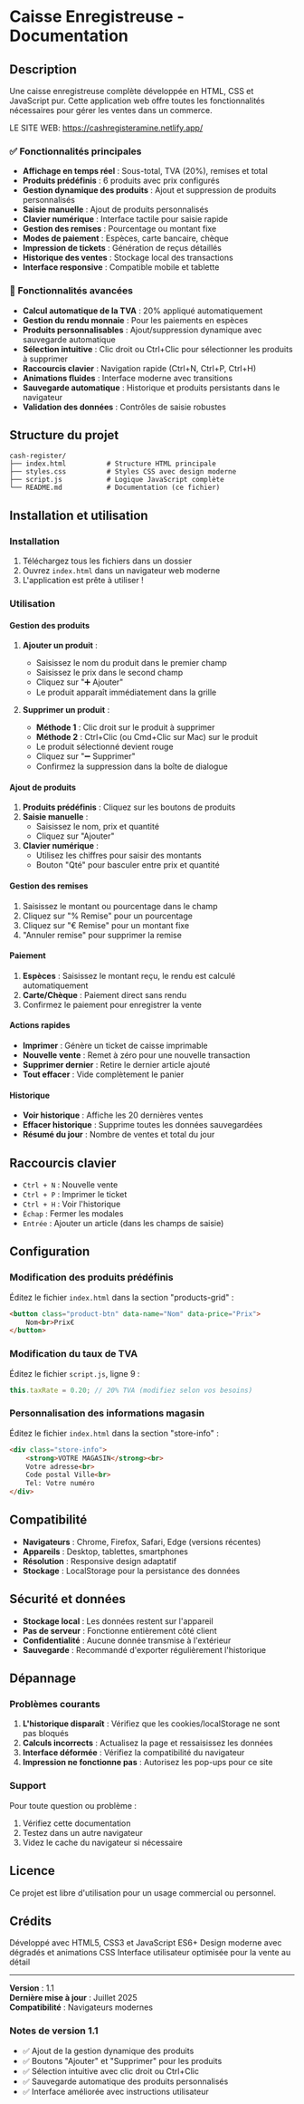 # Caisse Enregistreuse - Documentation

## Description

Une caisse enregistreuse complète développée en HTML, CSS et JavaScript pur. Cette application web offre toutes les fonctionnalités nécessaires pour gérer les ventes dans un commerce.

LE SITE WEB: https://cashregisteramine.netlify.app/

### ✅ Fonctionnalités principales

- **Affichage en temps réel** : Sous-total, TVA (20%), remises et total
- **Produits prédéfinis** : 6 produits avec prix configurés
- **Gestion dynamique des produits** : Ajout et suppression de produits personnalisés
- **Saisie manuelle** : Ajout de produits personnalisés
- **Clavier numérique** : Interface tactile pour saisie rapide
- **Gestion des remises** : Pourcentage ou montant fixe
- **Modes de paiement** : Espèces, carte bancaire, chèque
- **Impression de tickets** : Génération de reçus détaillés
- **Historique des ventes** : Stockage local des transactions
- **Interface responsive** : Compatible mobile et tablette

### 🎯 Fonctionnalités avancées

- **Calcul automatique de la TVA** : 20% appliqué automatiquement
- **Gestion du rendu monnaie** : Pour les paiements en espèces
- **Produits personnalisables** : Ajout/suppression dynamique avec sauvegarde automatique
- **Sélection intuitive** : Clic droit ou Ctrl+Clic pour sélectionner les produits à supprimer
- **Raccourcis clavier** : Navigation rapide (Ctrl+N, Ctrl+P, Ctrl+H)
- **Animations fluides** : Interface moderne avec transitions
- **Sauvegarde automatique** : Historique et produits persistants dans le navigateur
- **Validation des données** : Contrôles de saisie robustes

## Structure du projet

```
cash-register/
├── index.html          # Structure HTML principale
├── styles.css          # Styles CSS avec design moderne
├── script.js           # Logique JavaScript complète
└── README.md           # Documentation (ce fichier)
```

## Installation et utilisation

### Installation

1. Téléchargez tous les fichiers dans un dossier
2. Ouvrez `index.html` dans un navigateur web moderne
3. L'application est prête à utiliser !

### Utilisation

#### Gestion des produits

1. **Ajouter un produit** :
   - Saisissez le nom du produit dans le premier champ
   - Saisissez le prix dans le second champ
   - Cliquez sur "➕ Ajouter"
   - Le produit apparaît immédiatement dans la grille

2. **Supprimer un produit** :
   - **Méthode 1** : Clic droit sur le produit à supprimer
   - **Méthode 2** : Ctrl+Clic (ou Cmd+Clic sur Mac) sur le produit
   - Le produit sélectionné devient rouge
   - Cliquez sur "➖ Supprimer"
   - Confirmez la suppression dans la boîte de dialogue

#### Ajout de produits

1. **Produits prédéfinis** : Cliquez sur les boutons de produits
2. **Saisie manuelle** : 
   - Saisissez le nom, prix et quantité
   - Cliquez sur "Ajouter"
3. **Clavier numérique** : 
   - Utilisez les chiffres pour saisir des montants
   - Bouton "Qté" pour basculer entre prix et quantité

#### Gestion des remises

1. Saisissez le montant ou pourcentage dans le champ
2. Cliquez sur "% Remise" pour un pourcentage
3. Cliquez sur "€ Remise" pour un montant fixe
4. "Annuler remise" pour supprimer la remise

#### Paiement

1. **Espèces** : Saisissez le montant reçu, le rendu est calculé automatiquement
2. **Carte/Chèque** : Paiement direct sans rendu
3. Confirmez le paiement pour enregistrer la vente

#### Actions rapides

- **Imprimer** : Génère un ticket de caisse imprimable
- **Nouvelle vente** : Remet à zéro pour une nouvelle transaction
- **Supprimer dernier** : Retire le dernier article ajouté
- **Tout effacer** : Vide complètement le panier

#### Historique

- **Voir historique** : Affiche les 20 dernières ventes
- **Effacer historique** : Supprime toutes les données sauvegardées
- **Résumé du jour** : Nombre de ventes et total du jour

## Raccourcis clavier

- `Ctrl + N` : Nouvelle vente
- `Ctrl + P` : Imprimer le ticket
- `Ctrl + H` : Voir l'historique
- `Échap` : Fermer les modales
- `Entrée` : Ajouter un article (dans les champs de saisie)

## Configuration

### Modification des produits prédéfinis

Éditez le fichier `index.html` dans la section "products-grid" :

```html
<button class="product-btn" data-name="Nom" data-price="Prix">
    Nom<br>Prix€
</button>
```

### Modification du taux de TVA

Éditez le fichier `script.js`, ligne 9 :

```javascript
this.taxRate = 0.20; // 20% TVA (modifiez selon vos besoins)
```

### Personnalisation des informations magasin

Éditez le fichier `index.html` dans la section "store-info" :

```html
<div class="store-info">
    <strong>VOTRE MAGASIN</strong><br>
    Votre adresse<br>
    Code postal Ville<br>
    Tel: Votre numéro
</div>
```

## Compatibilité

- **Navigateurs** : Chrome, Firefox, Safari, Edge (versions récentes)
- **Appareils** : Desktop, tablettes, smartphones
- **Résolution** : Responsive design adaptatif
- **Stockage** : LocalStorage pour la persistance des données

## Sécurité et données

- **Stockage local** : Les données restent sur l'appareil
- **Pas de serveur** : Fonctionne entièrement côté client
- **Confidentialité** : Aucune donnée transmise à l'extérieur
- **Sauvegarde** : Recommandé d'exporter régulièrement l'historique

## Dépannage

### Problèmes courants

1. **L'historique disparaît** : Vérifiez que les cookies/localStorage ne sont pas bloqués
2. **Calculs incorrects** : Actualisez la page et ressaisissez les données
3. **Interface déformée** : Vérifiez la compatibilité du navigateur
4. **Impression ne fonctionne pas** : Autorisez les pop-ups pour ce site

### Support

Pour toute question ou problème :
1. Vérifiez cette documentation
2. Testez dans un autre navigateur
3. Videz le cache du navigateur si nécessaire

## Licence

Ce projet est libre d'utilisation pour un usage commercial ou personnel.

## Crédits

Développé avec HTML5, CSS3 et JavaScript ES6+
Design moderne avec dégradés et animations CSS
Interface utilisateur optimisée pour la vente au détail

---

**Version** : 1.1  
**Dernière mise à jour** : Juillet 2025  
**Compatibilité** : Navigateurs modernes

### Notes de version 1.1
- ✅ Ajout de la gestion dynamique des produits
- ✅ Boutons "Ajouter" et "Supprimer" pour les produits
- ✅ Sélection intuitive avec clic droit ou Ctrl+Clic
- ✅ Sauvegarde automatique des produits personnalisés
- ✅ Interface améliorée avec instructions utilisateur

